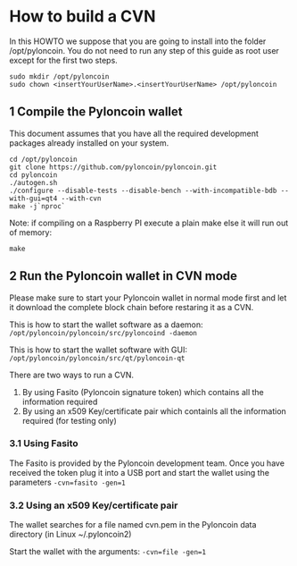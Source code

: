 # How to build a CVN
In this HOWTO we suppose that you are going to install into the folder /opt/pyloncoin. You do not need to run any step of this guide as root user except for the first two steps.
```
sudo mkdir /opt/pyloncoin
sudo chown <insertYourUserName>.<insertYourUserName> /opt/pyloncoin
```
## 1 Compile the Pyloncoin wallet
This document assumes that you have all the required development packages already installed on your system.
```
cd /opt/pyloncoin
git clone https://github.com/pyloncoin/pyloncoin.git
cd pyloncoin
./autogen.sh
./configure --disable-tests --disable-bench --with-incompatible-bdb --with-gui=qt4 --with-cvn
make -j`nproc`
```

Note: if compiling on a Raspberry PI execute a plain make else it will run out of memory:  
```
make
```

## 2 Run the Pyloncoin wallet in CVN mode
Please make sure to start your Pyloncoin wallet in normal mode first and let it download the complete block chain before restaring it as a CVN.

This is how to start the wallet software as a daemon:  
```/opt/pyloncoin/pyloncoin/src/pyloncoind -daemon ```

This is how to start the wallet software with GUI:  
```/opt/pyloncoin/pyloncoin/src/qt/pyloncoin-qt ```

There are two ways to run a CVN.  
1. By using Fasito (Pyloncoin signature token) which contains all the information required  
2. By using an x509 Key/certificate pair which containls all the information required (for testing only)  

### 3.1 Using Fasito
The Fasito is provided by the Pyloncoin development team. Once you have received the token plug it into a USB port and start the wallet using the parameters ```-cvn=fasito -gen=1 ```
### 3.2 Using an x509 Key/certificate pair
The wallet searches for a file named cvn.pem in the Pyloncoin data directory (in Linux ~/.pyloncoin2)

Start the wallet with the arguments: ```-cvn=file -gen=1 ```

